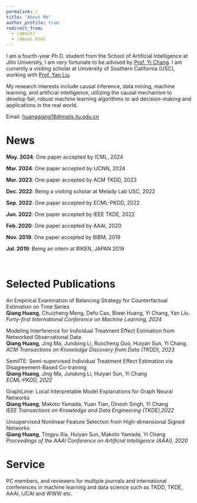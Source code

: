 ```yaml
---
permalink: /
title: "About Me"
author_profile: true
redirect_from: 
  - /about/
  - /about.html
---
```


I am a fourth-year Ph.D. student from the School of Artificial Intelligence at Jilin University, I am very fortunate to be advised by [Prof. Yi Chang](http://www.yichang-cs.com/). I am currently a visiting scholar at University of Southern California (USC), working with [Prof. Yan Liu](https://viterbi.usc.edu/directory/faculty/Liu/Yan).

My research interests include causal inference, data mining, machine learning, and artificial intelligence, utilizing the causal mechanism to develop fair, robust machine learning algorithms to aid decision-making and applications in the real world.

Email: huangqiang18@mails.jlu.edu.cn

News
======
**May. 2024**: One paper accepted by ICML, 2024

**Mar. 2024**: One paper accepted by IJCNN, 2024

**Mar. 2023**: One paper accepted by ACM TKDD, 2023

**Dec. 2022**: Being a visiting scholar at Melady Lab USC, 2022

**Sep. 2022**: One paper accepted by ECML-PKDD, 2022

**Jun. 2022**: One paper accepted by IEEE TKDE, 2022

**Feb. 2020**: One paper accepted by AAAI, 2020

**Nov. 2019**: One paper accepted by BIBM, 2019

**Jul. 2019**: Being an intern at RIKEN, JAPAN 2019

<br />

Selected Publications
======
An Empirical Examination of Balancing Strategy for Counterfactual Estimation on Time Series<br />
**Qiang Huang**,  Chuizheng Meng, Defu Cao, Biwei Huang, Yi Chang, Yan Liu.<br />
<i>Forty-first International Conference on Machine Learning, 2024</i><br />

Modeling Interference for Individual Treatment Effect Estimation from Networked Observational Data<br />
**Qiang Huang**, Jing Ma, Jundong Li, Ruocheng Guo, Huiyan Sun, Yi Chang.<br />
<i>ACM Transactions on Knowledge Discovery from Data (TKDD), 2023</i><br />

SemiITE: Semi-supervised Individual Treatment Effect Estimation via Disagreement-Based Co-training<br />
**Qiang Huang**, Jing Ma, Jundong Li, Huiyan Sun, Yi Chang<br />
<i>ECML-PKDD, 2022</i><br />

GraphLime: Local Interpretable Model Explanations for Graph Neural Networks<br />
**Qiang Huang**, Makoto Yamada, Yuan Tian, Dinesh Singh, Yi Chang<br />
<i>IEEE Transactions on Knowledge and Data Engineering (TKDE),2022</i><br />

Unsupervised Nonlinear Feature Selection from High-dimensional Signed Networks<br />
**Qiang Huang**, Tingyu Xia, Huiyan Sun, Makoto Yamada, Yi Chang<br />
<i>Proceedings of the AAAI Conference on Artificial Intelligence (AAAI), 2020</i><br />

Service
======
PC members, and reviewers for multiple journals and international conferences in machine learning and data science such as TKDD, TKDE, AAAI, IJCAI and WWW etc.
